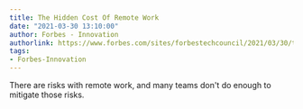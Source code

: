 ```yaml
---
title: The Hidden Cost Of Remote Work
date: "2021-03-30 13:10:00"
author: Forbes - Innovation
authorlink: https://www.forbes.com/sites/forbestechcouncil/2021/03/30/the-hidden-cost-of-remote-work/
tags:
- Forbes-Innovation
---
```

There are risks with remote work, and many teams don't do enough to mitigate those risks.